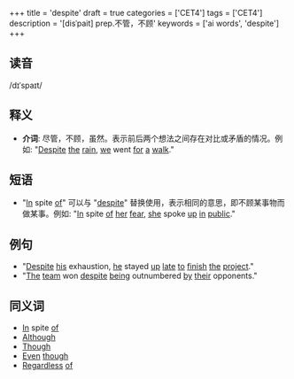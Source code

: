 +++
title = 'despite'
draft = true
categories = ['CET4']
tags = ['CET4']
description = '[disˈpait] prep.不管，不顾'
keywords = ['ai words', 'despite']
+++

## 读音
/dɪˈspaɪt/

## 释义
- **介词**: 尽管，不顾，虽然。表示前后两个想法之间存在对比或矛盾的情况。例如: "[Despite](/post/despite/) [the](/post/the/) [rain](/post/rain/), [we](/post/we/) went [for](/post/for/) [a](/post/a/) [walk](/post/walk/)." 

## 短语
- "[In](/post/in/) spite [of](/post/of/)" 可以与 "[despite](/post/despite/)" 替换使用，表示相同的意思，即不顾某事物而做某事。例如: "[In](/post/in/) spite [of](/post/of/) [her](/post/her/) [fear](/post/fear/), [she](/post/she/) spoke [up](/post/up/) [in](/post/in/) [public](/post/public/)."

## 例句
- "[Despite](/post/despite/) [his](/post/his/) exhaustion, [he](/post/he/) stayed [up](/post/up/) [late](/post/late/) [to](/post/to/) [finish](/post/finish/) [the](/post/the/) [project](/post/project/)."
- "[The](/post/the/) [team](/post/team/) won [despite](/post/despite/) [being](/post/being/) outnumbered [by](/post/by/) [their](/post/their/) opponents."

## 同义词
- [In](/post/in/) spite [of](/post/of/)
- [Although](/post/although/)
- [Though](/post/though/)
- [Even](/post/even/) [though](/post/though/)
- [Regardless](/post/regardless/) [of](/post/of/)
